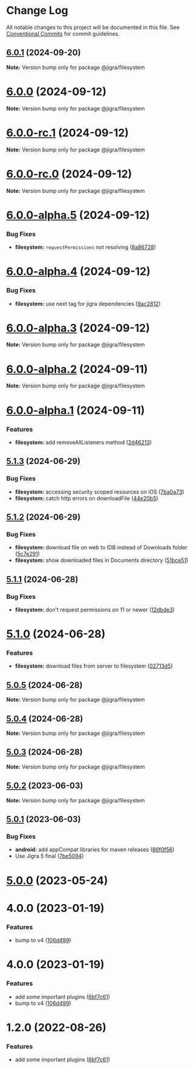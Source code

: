 # Change Log

All notable changes to this project will be documented in this file.
See [Conventional Commits](https://conventionalcommits.org) for commit guidelines.

## [6.0.1](https://github.com/familyjs/jigra-plugins/compare/@jigra/filesystem@6.0.0...@jigra/filesystem@6.0.1) (2024-09-20)

**Note:** Version bump only for package @jigra/filesystem

# [6.0.0](https://github.com/familyjs/jigra-plugins/compare/@jigra/filesystem@6.0.0-rc.1...@jigra/filesystem@6.0.0) (2024-09-12)

**Note:** Version bump only for package @jigra/filesystem

# [6.0.0-rc.1](https://github.com/familyjs/jigra-plugins/compare/@jigra/filesystem@6.0.0-rc.0...@jigra/filesystem@6.0.0-rc.1) (2024-09-12)

**Note:** Version bump only for package @jigra/filesystem

# [6.0.0-rc.0](https://github.com/familyjs/jigra-plugins/compare/@jigra/filesystem@6.0.0-alpha.5...@jigra/filesystem@6.0.0-rc.0) (2024-09-12)

**Note:** Version bump only for package @jigra/filesystem

# [6.0.0-alpha.5](https://github.com/familyjs/jigra-plugins/compare/@jigra/filesystem@6.0.0-alpha.4...@jigra/filesystem@6.0.0-alpha.5) (2024-09-12)

### Bug Fixes

- **filesystem:** `requestPermissions` not resolving ([8a86728](https://github.com/familyjs/jigra-plugins/commit/8a8672869f831406c0efc29df311a63e58b93d4e))

# [6.0.0-alpha.4](https://github.com/familyjs/jigra-plugins/compare/@jigra/filesystem@6.0.0-alpha.3...@jigra/filesystem@6.0.0-alpha.4) (2024-09-12)

### Bug Fixes

- **filesystem:** use next tag for jigra dependencies ([9ac2812](https://github.com/familyjs/jigra-plugins/commit/9ac28121d4d7459790a1164d8613f9963776950f))

# [6.0.0-alpha.3](https://github.com/familyjs/jigra-plugins/compare/@jigra/filesystem@6.0.0-alpha.2...@jigra/filesystem@6.0.0-alpha.3) (2024-09-12)

**Note:** Version bump only for package @jigra/filesystem

# [6.0.0-alpha.2](https://github.com/familyjs/jigra-plugins/compare/@jigra/filesystem@6.0.0-alpha.1...@jigra/filesystem@6.0.0-alpha.2) (2024-09-11)

**Note:** Version bump only for package @jigra/filesystem

# [6.0.0-alpha.1](https://github.com/familyjs/jigra-plugins/compare/@jigra/filesystem@5.1.3...@jigra/filesystem@6.0.0-alpha.1) (2024-09-11)

### Features

- **filesystem:** add removeAllListeners method ([2d46213](https://github.com/familyjs/jigra-plugins/commit/2d46213219aea1efbdfd6b2b90248bfb9def1b87))

## [5.1.3](https://github.com/familyjs/jigra-plugins/compare/@jigra/filesystem@5.1.2...@jigra/filesystem@5.1.3) (2024-06-29)

### Bug Fixes

- **filesystem:** accessing security scoped resources on iOS ([7ba0a73](https://github.com/familyjs/jigra-plugins/commit/7ba0a73a2bf0ce15a1fea522aa5eb80fe74e41b5))
- **filesystem:** catch http errors on downloadFile ([44e20b5](https://github.com/familyjs/jigra-plugins/commit/44e20b5cd37e5698deaffe571fc510829b775a94))

## [5.1.2](https://github.com/familyjs/jigra-plugins/compare/@jigra/filesystem@5.1.1...@jigra/filesystem@5.1.2) (2024-06-29)

### Bug Fixes

- **filesystem:** download file on web to IDB instead of Downloads folder ([5c7e291](https://github.com/familyjs/jigra-plugins/commit/5c7e291105c0009577fc7a6d45d3374bd24abb5c))
- **filesystem:** show downloaded files in Documents directory ([51bce51](https://github.com/familyjs/jigra-plugins/commit/51bce51da0f45b4e7b242b3342de09098b048d7f))

## [5.1.1](https://github.com/familyjs/jigra-plugins/compare/@jigra/filesystem@5.1.0...@jigra/filesystem@5.1.1) (2024-06-28)

### Bug Fixes

- **filesystem:** don't request permissions on 11 or newer ([12dbde3](https://github.com/familyjs/jigra-plugins/commit/12dbde3d2142c8a44d30efe5caf48574164a96f5))

# [5.1.0](https://github.com/familyjs/jigra-plugins/compare/@jigra/filesystem@5.0.5...@jigra/filesystem@5.1.0) (2024-06-28)

### Features

- **filesystem:** download files from server to filesystem ([02713d5](https://github.com/familyjs/jigra-plugins/commit/02713d5a9c8435842021f3bef19776dfb698be59))

## [5.0.5](https://github.com/familyjs/jigra-plugins/compare/@jigra/filesystem@5.0.4...@jigra/filesystem@5.0.5) (2024-06-28)

**Note:** Version bump only for package @jigra/filesystem

## [5.0.4](https://github.com/familyjs/jigra-plugins/compare/@jigra/filesystem@5.0.3...@jigra/filesystem@5.0.4) (2024-06-28)

**Note:** Version bump only for package @jigra/filesystem

## [5.0.3](https://github.com/familyjs/jigra-plugins/compare/@jigra/filesystem@5.0.2...@jigra/filesystem@5.0.3) (2024-06-28)

**Note:** Version bump only for package @jigra/filesystem

## [5.0.2](https://github.com/familyjs/jigra-plugins/compare/@jigra/filesystem@5.0.1...@jigra/filesystem@5.0.2) (2023-06-03)

**Note:** Version bump only for package @jigra/filesystem

## [5.0.1](https://github.com/familyjs/jigra-plugins/compare/@jigra/filesystem@5.0.0...@jigra/filesystem@5.0.1) (2023-06-03)

### Bug Fixes

- **android:** add appCompat libraries for maven releases ([86f0f56](https://github.com/familyjs/jigra-plugins/commit/86f0f56fd32527f18ba7a147e83858bf101be8e0))
- Use Jigra 5 final ([7be5094](https://github.com/familyjs/jigra-plugins/commit/7be509425c5cc9f21b1f9e78794b2c6b76ca7702))

# [5.0.0](https://github.com/familyjs/jigra-plugins/compare/@jigra/filesystem@1.2.0...@jigra/filesystem@5.0.0) (2023-05-24)

# 4.0.0 (2023-01-19)

### Features

- bump to v4 ([106d499](https://github.com/familyjs/jigra-plugins/commit/106d49991e82a0505a82571530b73fcda020e7e4))

# 4.0.0 (2023-01-19)

### Features

- add some important plugins ([6bf7c61](https://github.com/navify/jigra-plugins/commit/6bf7c61ba5ad99cf0474cb2cc9599d0f8fedeb45))
- bump to v4 ([106d499](https://github.com/navify/jigra-plugins/commit/106d49991e82a0505a82571530b73fcda020e7e4))

# 1.2.0 (2022-08-26)

### Features

- add some important plugins ([6bf7c61](https://github.com/navify/jigra-plugins/commit/6bf7c61ba5ad99cf0474cb2cc9599d0f8fedeb45))
